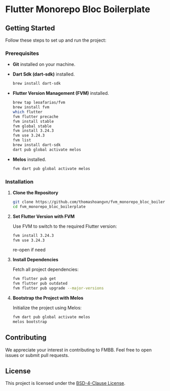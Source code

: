# Flutter Monorepo Bloc Boilerplate

## Getting Started

Follow these steps to set up and run the project:

### Prerequisites

- **Git** installed on your machine.
- **Dart Sdk (dart-sdk)** installed.

   ```bash
   brew install dart-sdk
   ```

- **Flutter Version Management (FVM)** installed.

   ```bash
   brew tap leoafarias/fvm
   brew install fvm
   which flutter
   fvm flutter precache
   fvm install stable
   fvm global stable
   fvm install 3.24.3
   fvm use 3.24.3
   fvm list
   brew install dart-sdk
   dart pub global activate melos
   ```

- **Melos** installed.

   ```bash
   fvm dart pub global activate melos
   ```

### Installation

1. **Clone the Repository**

   ```bash
   git clone https://github.com/thomashoangvn/fvm_monorepo_bloc_boilerplate.git
   cd fvm_monorepo_bloc_boilerplate
   ```

2. **Set Flutter Version with FVM**

   Use FVM to switch to the required Flutter version:

   ```bash
   fvm install 3.24.3
   fvm use 3.24.3
   ```

   re-open if need

3. **Install Dependencies**

   Fetch all project dependencies:

   ```bash
   fvm flutter pub get
   fvm flutter pub outdated
   fvm flutter pub upgrade --major-versions
   ```

4. **Bootstrap the Project with Melos**

   Initialize the project using Melos:

   ```bash
   fvm dart pub global activate melos
   melos bootstrap
   ```

## Contributing

We appreciate your interest in contributing to FMBB. Feel free to open issues or submit pull requests.

## License

This project is licensed under the [BSD-4-Clause License](LICENSE).
